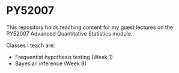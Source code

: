 # PY52007
This repository holds teaching content for my guest lectures on the PY52007 Advanced Quantitative Statistics module.

Classes I teach are:

- Frequentist hypothesis testing (Week 1) 
- Bayesian inference (Week 8)